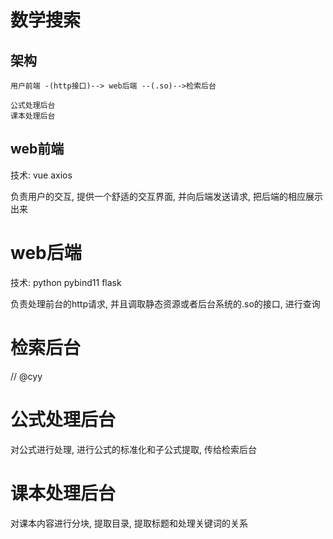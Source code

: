 # 数学搜索

## 架构
```
用户前端 -(http接口)--> web后端 --(.so)-->检索后台
```

```
公式处理后台
课本处理后台
```
## web前端

技术: vue axios

负责用户的交互, 提供一个舒适的交互界面, 并向后端发送请求, 把后端的相应展示出来

# web后端

技术: python pybind11  flask

负责处理前台的http请求, 并且调取静态资源或者后台系统的.so的接口, 进行查询

# 检索后台

// @cyy


# 公式处理后台

对公式进行处理, 进行公式的标准化和子公式提取, 传给检索后台

# 课本处理后台

对课本内容进行分块, 提取目录, 提取标题和处理关键词的关系
